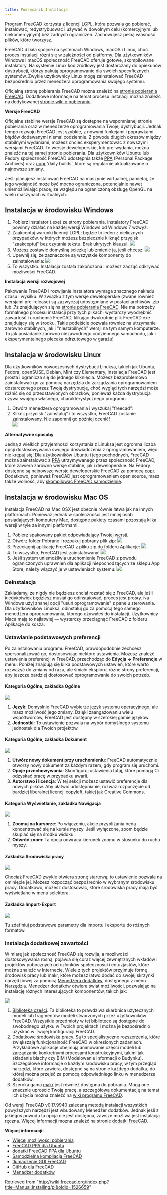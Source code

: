 ```yaml
---
title: Podręcznik Instalacja
---
```


Program FreeCAD korzysta z licencji [LGPL](https://en.wikipedia.org/wiki/GNU_Lesser_General_Public_License), która pozwala go pobierać, instalować, redystrybuować i używać w dowolnym celu (komercyjnym lub niekomercyjnym) bez żadnych ograniczeń. Zachowujesz pełną własność plików, które tworzysz.

FreeCAD działa spójnie na systemach Windows, macOS i Linux, choć proces instalacji różni się w zależności od platformy. Dla użytkowników Windows i macOS społeczność FreeCAD oferuje gotowe, skompilowane instalatory. Na systemie Linux kod źródłowy jest dostarczany do opiekunów dystrybucji, którzy pakują oprogramowanie dla swoich specyficznych systemów. Zwykle użytkownicy Linux mogą zainstalować FreeCAD bezpośrednio przez menedżera oprogramowania swojego systemu.

Oficjalną stronę pobierania FreeCAD można znaleźć na [stronie pobierania FreeCAD](https://www.freecad.org/downloads.php). Dodatkowe informacje na temat procesu instalacji można znaleźć na dedykowanej [stronie wiki o pobieraniu](https://wiki.freecad.org/Download).

**Wersje FreeCAD**

Oficjalne stabilne wersje FreeCAD są dostępne na wspomnianej stronie pobierania oraz w menedżerze oprogramowania Twojej dystrybucji. Jednak tempo rozwoju FreeCAD jest szybkie, z nowymi funkcjami i poprawkami błędów dodawanymi niemal codziennie. Z powodu długich okresów między stabilnymi wydaniami, możesz chcieć eksperymentować z nowszymi wersjami FreeCAD. Te wersje deweloperskie, lub pre-wydania, można znaleźć na tej samej stronie pobierania. Dla użytkowników Ubuntu lub Fedory społeczność FreeCAD udostępnia także [PPA](https://launchpad.net/~freecad-maintainers/+archive/ubuntu/freecad-daily) (Personal Package Archives) oraz [copr](https://copr.fedorainfracloud.org/groups/g/freecad/coprs/) 'daily builds', które są regularnie aktualizowane o najnowsze zmiany.

Jeśli planujesz instalować FreeCAD na maszynie wirtualnej, pamiętaj, że jego wydajność może być mocno ograniczona, potencjalnie nawet uniemożliwiając pracę, ze względu na ograniczoną obsługę OpenGL na wielu maszynach wirtualnych.

## Instalacja w środowisku Windows

1. Pobierz instalator (.exe) ze strony pobierania. Instalatory FreeCAD powinny działać na każdej wersji Windows od Windows 7 wzwyż.
2. Zaakceptuj warunki licencji LGPL; będzie to jeden z nielicznych przypadków, w których możesz bezpiecznie kliknąć przycisk "zaakceptuj" bez czytania tekstu. Brak ukrytych klauzul: ![](/images/LicenseAgreement_0212.jpeg)
3. Możesz zostawić domyślną ścieżkę lub zmienić ją, jeśli chcesz: ![](/images/Path0212.jpeg)
4. Upewnij się, że zaznaczone są wszystkie komponenty do zainstalowania: ![](/images/Components0212.jpeg)
5. To wszystko. Instalacja została zakończona i możesz zacząć odkrywać możliwości FreeCAD.

**Instalacja wersji rozwojowej**

Pakowanie FreeCAD i rozwijanie instalatora wymaga znacznego nakładu czasu i wysiłku. W związku z tym wersje deweloperskie (zwane również wersjami pre-release) są zazwyczaj udostępniane w postaci archiwów .zip lub .7z znajdujących się na [stronie pobierania FreeCAD](https://www.freecad.org/downloads.php). Nie ma potrzeby formalnego procesu instalacji przy tych plikach; wystarczy wyodrębnić zawartość i uruchomić FreeCAD, klikając dwukrotnie plik FreeCAD.exe znajdujący się w środku. Takie podejście pozwala również na utrzymanie zarówno stabilnych, jak i "niestabilnych" wersji na tym samym komputerze. To jak posiadanie zarówno niezawodnego codziennego samochodu, jak i eksperymentalnego plecaka odrzutowego w garażu!

## Instalacja w środowisku Linux

Dla użytkowników nowoczesnych dystrybucji Linuksa, takich jak Ubuntu, Fedora, openSUSE, Debian, Mint czy Elementary, instalacja FreeCAD jest prosta i ogranicza się do jednego kliknięcia. Możesz bezproblemowo zainstalować go za pomocą narzędzia do zarządzania oprogramowaniem dostarczonego przez Twoją dystrybucję, choć wygląd tych narzędzi może różnić się od przedstawionych obrazków, ponieważ każda dystrybucja używa swojego własnego, charakterystycznego programu.

1. Otwórz menedżera oprogramowania i wyszukaj "freecad":
2. Kliknij przycisk "zainstaluj" i to wszystko, FreeCAD zostanie zainstalowany. Nie zapomnij go później ocenić!  
   ![](/images/LinuxInstallation.png)

**Alternatywne sposoby**

Jedną z wielkich przyjemności korzystania z Linuksa jest ogromna liczba opcji dostosowywania swojego doświadczenia z oprogramowaniem, więc nie krępuj się! Dla użytkowników Ubuntu i jego pochodnych, FreeCAD można zainstalować z [PPA](https://launchpad.net/~freecad-maintainers) utrzymywanego przez społeczność FreeCAD, które zawiera zarówno wersje stabilne, jak i deweloperskie. Na Fedory dostępne są najnowsze wersje deweloperskie FreeCAD za pomocą [copr](https://copr.fedorainfracloud.org/groups/g/freecad/coprs/). Dodatkowo, ponieważ FreeCAD jest oprogramowaniem open source, masz także wolność, aby [skompilować FreeCAD samodzielnie](/Compiling/pl "Compiling/pl").

## Instalacja w środowisku Mac OS

Instalacja FreeCAD na Mac OSX jest obecnie równie łatwa jak na innych platformach. Ponieważ jednak w społeczności jest mniej osób posiadających komputery Mac, dostępne pakiety czasami pozostają kilka wersji w tyle za innymi platformami.

1. Pobierz spakowany pakiet odpowiadający Twojej wersji.
2. Otwórz folder Pobrane i rozpakuj pobrany plik zip: ![](/images/Freecad-mac-01.jpg)
3. Przeciągnij aplikację FreeCAD z pliku zip do folderu Aplikacje: ![](/images/Freecad-mac-02.jpg)
4. To wszystko, FreeCAD jest zainstalowany! ![](/images/Freecad-mac-03.jpg)
5. Jeśli system uniemożliwia uruchomienie FreeCAD z powodu ograniczonych uprawnień dla aplikacji niepochodzących ze sklepu App Store, należy włączyć je w ustawieniach systemu: ![](/images/Freecad-mac-04.jpg)

### Deinstalacja

Zakladamy, że nigdy nie będziesz chciał rozstać się z FreeCAD, ale jeśli kiedykolwiek będziesz musiał go odinstalować, proces jest prosty. Na Windows użyj znanej opcji "usuń oprogramowanie" z panelu sterowania. Dla użytkowników Linuksa, odinstaluj go za pomocą tego samego menedżera oprogramowania, którego używałeś do instalacji. Użytkownicy Maca mają to najłatwiej — wystarczy przeciągnąć FreeCAD z folderu Aplikacje do kosza.

### Ustawianie podstawowych preferencji

Po zainstalowaniu programu FreeCAD, prawdopodobnie zechcesz spersonalizować go, dostosowując niektóre ustawienia. Możesz znaleźć ustawienia preferencji w FreeCAD, przechodząc do **Edycja → Preferencje** w menu. Poniżej znajdują się kilka podstawowych ustawień, które warto rozważyć do zmiany od razu, ale śmiało eksploruj różne strony preferencji, aby jeszcze bardziej dostosować oprogramowanie do swoich potrzeb.

#### Kategoria Ogólne, zakładka Ogólne

![](/images/FreeCAD_022_GeneralGen.png)

1. **Język**: Domyślnie FreeCAD wybierze język systemu operacyjnego, ale masz możliwość jego zmiany. Dzięki zaangażowaniu wielu współtwórców, FreeCAD jest dostępny w szerokiej gamie języków.
2. **Jednostki**: To ustawienie pozwala na wybór domyślnego systemu jednostek dla Twoich projektów.

#### Kategoria Ogólne, zakładka Dokument

![](/images/FreeCAD_022_GeneralDoc.png)

1. **Utwórz nowy dokument przy uruchomieniu**: FreeCAD automatycznie otworzy nowy dokument za każdym razem, gdy program się uruchomi.
2. **Opcje przechowywania**: Skonfiguruj ustawienia tutaj, które pomogą Ci odzyskać pracę w przypadku awarii.
3. **Autorstwo i licencja**: W tej sekcji możesz ustawić preferencje dla nowych plików. Aby ułatwić udostępnianie, rozważ rozpoczęcie od bardziej liberalnej licencji copyleft, takiej jak Creative Commons.

#### Kategoria Wyświetlanie, zakładka Nawigacja

![](/images/FreeCAD_022_DisplayNav.png)

1. **Zoomuj na kursorze**: Po włączeniu, akcje przybliżania będą koncentrować się na kursie myszy. Jeśli wyłączone, zoom będzie skupiać się na środku widoku.
2. **Odwróć zoom**: Ta opcja odwraca kierunek zoomu w stosunku do ruchu myszy.

#### Zakładka Środowiska pracy

![](/images/FreeCAD_022_WBMenu.png)

Chociaż FreeCAD zwykle otwiera stronę startową, to ustawienie pozwala na ominięcie jej. Możesz rozpocząć bezpośrednio w wybranym środowisku pracy. Dodatkowo, możesz dostosować, które środowiska pracy mają być wyświetlane w menu selektora.

#### Zakładka Import-Export

![](/images/FreeCAD_022_ImportExport.png)

Tu zdefiniuj podstawowe parametry dla importu i eksportu do różnych formatów.

### Instalacja dodatkowej zawartości

W miarę jak społeczność FreeCAD się rozwija, a możliwości dostosowywania rosną, pojawia się coraz więcej zewnętrznych wkładów i projektów pobocznych od członków społeczności i entuzjastów, które można znaleźć w Internecie. Wiele z tych projektów przyjmuje formę środowisk pracy lub makr, które możesz łatwo dodać do swojej skrzynki narzędziowej za pomocą [Menedżera dodatków](/Std_AddonMgr/pl "Std AddonMgr/pl"), dostępnego z menu Narzędzia. Menedżer dodatków otwiera świat możliwości, pozwalając na instalację różnych interesujących komponentów, takich jak:

![](/images/FreeCAD_022_AddonsMenu.png)

1. [Biblioteka części](https://github.com/FreeCAD/FreeCAD-library). Ta biblioteka to prawdziwa skarbnica użytecznych modeli lub fragmentów modeli stworzonych przez użytkowników FreeCAD. Wszystkie przedmioty w tej bibliotece są dostępne do swobodnego użytku w Twoich projektach i można je bezpośrednio uzyskać w Twojej konfiguracji FreeCAD.
2. [Dodatkowe środowiska pracy](https://github.com/FreeCAD/FreeCAD-addons). Są to specjalistyczne rozszerzenia, które zwiększają funkcjonalność FreeCAD w określonych zadaniach. Przykładowe aplikacje obejmują animowanie części modeli lub zarządzanie konkretnymi procesami konstrukcyjnymi, takimi jak składanie blachy czy BIM (Modelowanie Informacji o Budynku). Szczegółowe informacje o każdym środowisku pracy, w tym przegląd narzędzi, które zawiera, dostępne są na stronie każdego dodatku, do której można przejść za pomocą odpowiedniego linku w menedżerze dodatków.
3. Szeroka gama [makr](https://github.com/FreeCAD/FreeCAD-macros) jest również dostępna do pobrania. Mogą one znacznie uprościć Twoją pracę, a szczegółową dokumentację na temat ich użycia można znaleźć na [wiki programu FreeCAD](/Macros_recipes/pl "Macros recipes/pl").

Od wersji FreeCAD v0.17.9940 zalecaną metodą instalacji wszystkich powyższych narzędzi jest wbudowany Menedżer dodatków. Jednak jeśli z jakiegoś powodu ta opcja nie jest dostępna, zawsze możliwa jest instalacja ręczna. Więcej informacji można znaleźć na stronie [dodatki FreeCAD](https://github.com/FreeCAD/FreeCAD-addons).

**Więcej informacji:**

- [Więcej możliwości pobierania](/Download/pl "Download/pl")
- [FreeCAD PPA dla Ubuntu](https://launchpad.net/~freecad-maintainers)
- [dodatki FreeCAD PPA dla Ubuntu](https://launchpad.net/freecad-extras)
- [Samodzielna kompilacja FreeCAD](/Compiling/pl "Compiling/pl")
- [tłumaczenie GUI FreeCAD](https://crowdin.com/project/freecad)
- [GitHub dla FreeCAD](https://github.com/FreeCAD)
- [Menadżer dodatków](/Std_AddonMgr/pl "Std AddonMgr/pl")

Retrieved from "<http://wiki.freecad.org/index.php?title=Manual:Installing/pl&oldid=1526659>"
